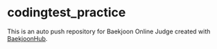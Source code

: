 # codingtest_practice
This is an auto push repository for Baekjoon Online Judge created with [BaekjoonHub](https://github.com/BaekjoonHub/BaekjoonHub).
